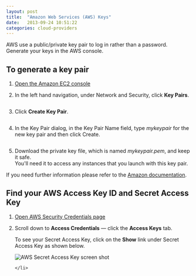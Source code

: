 ```yaml
---
layout: post
title:  "Amazon Web Services (AWS) Keys"
date:   2013-09-24 10:51:22
categories: cloud-providers
---
```


<p class="lead">
    AWS use a public/private key pair to log in rather than a password. Generate your keys in the AWS console.
</p>

<h2>To generate a key pair</h2>

<ol class="instruction-list">
    <li><a href="https://console.aws.amazon.com/ec2/" target="_blank">Open the Amazon EC2 console</a></li>
    <li>
        <p>In the left hand navigation, under Network and Security, click <b>Key Pairs</b>.</p>
        <p><img src="/assets/help/aws-key-1.png" alt=""></p>
    </li>
    <li>
        <p>Click <b>Create Key Pair</b>.</p>
        <p><img src="/assets/help/aws-key-2.png" alt=""></p>
    </li>
    <li>
        <p>In the Key Pair dialog, in the Key Pair Name field, type <i>mykeypair</i> for the new key pair and then click Create.</p>
        <p><img src="/assets/help/aws-key-3.png" alt=""></p>
    </li>
    <li>
        <p>Download the private key file, which is named <i>mykeypair.pem</i>, and keep it safe.<br>
        You'll need it to access any instances that you launch with this key pair.</p>
    </li>
</ol>
<p>If you need further information please refer to the <a href="http://docs.amazonwebservices.com/gettingstarted/latest/wah-linux/getting-started-create-key-pair.html">Amazon documentation</a>.</p>

<h2>Find your AWS Access Key ID and Secret Access Key</h2>

<ol>
    <li><a href="https://portal.aws.amazon.com/gp/aws/securityCredentials" target="_blank">Open AWS Security Credentials page</a></li>
    <li>
        <p>Scroll down to <strong>Access Credentials</strong> &mdash; click the <b>Access Keys</b> tab.</p>
        <p>To see your Secret Access Key, click on the <b>Show</b> link under Secret Access Key as shown below.</p>
        <img src="/assets/help/aws-access-keysecret-key.png" alt="AWS Secret Access Key screen shot">

    </li>
</ol>